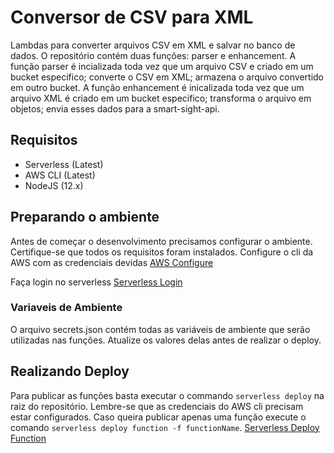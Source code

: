 # Conversor de CSV para XML
Lambdas para converter arquivos CSV em XML e salvar no banco de dados. O repositório contém duas funções: parser e enhancement. A função parser é incializada toda vez que um arquivo CSV e criado em um bucket especifico; converte o CSV em XML; armazena o arquivo convertido em outro bucket. A função enhancement é inicalizada toda vez que um arquivo XML é criado em um bucket especifico; transforma o arquivo em objetos; envia esses dados para a smart-sight-api.

## Requisitos
- Serverless (Latest)
- AWS CLI (Latest)
- NodeJS (12.x)

## Preparando o ambiente
Antes de começar o desenvolvimento precisamos configurar o ambiente. Certifique-se que todos os requisitos foram instalados.
Configure o cli da AWS com as credenciais devidas [AWS Configure](https://docs.aws.amazon.com/cli/latest/userguide/cli-chap-configure.html#cli-quick-configuration)

Faça login no serverless [Serverless Login](https://serverless.com/framework/docs/providers/aws/cli-reference/login/)

### Variaveis de Ambiente
O arquivo secrets.json contém todas as variáveis de ambiente que serão utilizadas nas funções. Atualize os valores delas antes de realizar o deploy.

## Realizando Deploy
Para publicar as funções basta executar o commando `serverless deploy` na raiz do repositório. Lembre-se que as credenciais do AWS cli precisam estar configurados. Caso queira publicar apenas uma função execute o comando `serverless deploy function -f functionName`. [Serverless Deploy Function](https://serverless.com/framework/docs/providers/aws/cli-reference/deploy-function/)